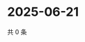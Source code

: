 # 2025-06-21

共 0 条

<!-- BEGIN ZHIHUVIDEO -->
<!-- 最后更新时间 Sat Jun 21 2025 08:55:33 GMT+0800 (China Standard Time) -->

<!-- END ZHIHUVIDEO -->
